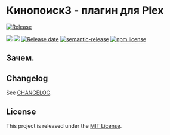 # Кинопоиск3 - плагин для Plex

[![Release](https://github.com/lugovskovp/Kinopoisk3.bundle/actions/workflows/release.yml/badge.svg?branch=master)](https://github.com/lugovskovp/Kinopoisk3.bundle/actions/workflows/release.yml)


![][version-image]
![][workflows-badge-image]
[![Release date][release-date-image]][release-url]
[![semantic-release][semantic-image]][semantic-url]
[![npm license][license-image]][license-url]

## Зачем.


## Changelog
See [CHANGELOG][changelog-url].

## License
This project is released under the [MIT License][license-url].




<!-- Links: -->
[changelog-url]: https://github.com/lugovskovp/Kinopoisk3.bundle/blob/master/CHANGELOG.md


[version-image]: https://img.shields.io/github/package-json/v/lugovskovp/Kinopoisk3.bundle

[workflows-badge-image]: https://github.com/cycjimmy/semantic-release-action/workflows/Test%20Release/badge.svg

[release-date-image]: https://img.shields.io/github/release-date/lugovskovp/Kinopoisk3.bundle
[release-url]: https://github.com/cycjimmy/lugovskovp/Kinopoisk3.bundle


[semantic-image]: https://img.shields.io/badge/%20%20%F0%9F%93%A6%F0%9F%9A%80-semantic--release-e10079.svg
[semantic-url]: https://github.com/semantic-release/semantic-release

[license-image]: https://img.shields.io/npm/l/@cycjimmy/semantic-release-action.svg
[license-url]: https://github.com/lugovskovp/Kinopoisk3.bundle/blob/main/LICENSE



[github-packages-registry]: https://github.com/features/packages
